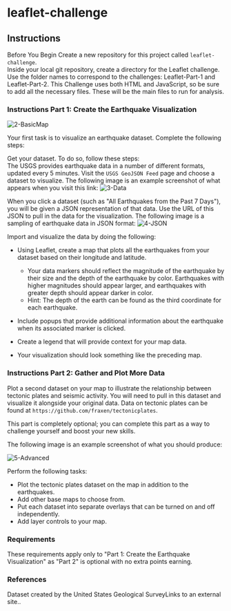 # **leaflet-challenge**
## Instructions
Before You Begin
Create a new repository for this project called `leaflet-challenge`.  
Inside your local git repository, create a directory for the Leaflet challenge. Use the folder names to correspond to the challenges: Leaflet-Part-1 and Leaflet-Part-2.
This Challenge uses both HTML and JavaScript, so be sure to add all the necessary files. These will be the main files to run for analysis.

### Instructions Part 1: Create the Earthquake Visualization

![2-BasicMap](https://github.com/user-attachments/assets/4fc97503-ff21-4d24-ada7-6365c2395929)

Your first task is to visualize an earthquake dataset. Complete the following steps:  

Get your dataset. To do so, follow these steps:  
The USGS provides earthquake data in a number of different formats, updated every 5 minutes. Visit the `USGS GeoJSON Feed` page and choose a dataset to visualize. The following image is an example screenshot of what appears when you visit this link:
![3-Data](https://github.com/user-attachments/assets/8a2ec458-5797-4bfa-adf4-8ec9d7899067)


When you click a dataset (such as "All Earthquakes from the Past 7 Days"), you will be given a JSON representation of that data. Use the URL of this JSON to pull in the data for the visualization. The following image is a sampling of earthquake data in JSON format:
![4-JSON](https://github.com/user-attachments/assets/087a4ecd-f235-4699-bd4b-0a8f322bbe96)


Import and visualize the data by doing the following:  
* Using Leaflet, create a map that plots all the earthquakes from your dataset based on their longitude and latitude.  
     * Your data markers should reflect the magnitude of the earthquake by their size and the depth of the earthquake by color. Earthquakes with higher magnitudes should appear larger, and earthquakes with greater depth should appear darker in color.
     * Hint: The depth of the earth can be found as the third coordinate for each earthquake.  

* Include popups that provide additional information about the earthquake when its associated marker is clicked.  
* Create a legend that will provide context for your map data.  
* Your visualization should look something like the preceding map.  

### Instructions Part 2: Gather and Plot More Data  

Plot a second dataset on your map to illustrate the relationship between tectonic plates and seismic activity. You will need to pull in this dataset and visualize it alongside your original data. Data on tectonic plates can be found at `https://github.com/fraxen/tectonicplates`.  

This part is completely optional; you can complete this part as a way to challenge yourself and boost your new skills.  

The following image is an example screenshot of what you should produce:

![5-Advanced](https://github.com/user-attachments/assets/cd5bf20f-1d90-4ac1-be85-184980a5f892)
  
Perform the following tasks:  
* Plot the tectonic plates dataset on the map in addition to the earthquakes.  
* Add other base maps to choose from.  
* Put each dataset into separate overlays that can be turned on and off independently.  
* Add layer controls to your map.  

### Requirements
These requirements apply only to "Part 1: Create the Earthquake Visualization" as "Part 2" is optional with no extra points earning.

### References
Dataset created by the United States Geological SurveyLinks to an external site..
